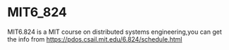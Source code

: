 # MIT6_824
MIT6.824 is a MIT course on distributed systems engineering,you can get the info from https://pdos.csail.mit.edu/6.824/schedule.html
